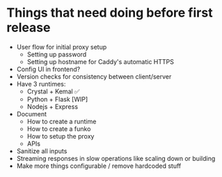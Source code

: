 # Things that need doing before first release

* User flow for initial proxy setup
  * Setting up password
  * Setting up hostname for Caddy's automatic HTTPS
* Config UI in frontend?
* Version checks for consistency between client/server
* Have 3 runtimes:
  * Crystal + Kemal ✅
  * Python + Flask [WIP]
  * Nodejs + Express
* Document
  * How to create a runtime
  * How to create a funko
  * How to setup the proxy
  * APIs
* Sanitize all inputs
* Streaming responses in slow operations 
  like scaling down or building
* Make more things configurable / remove hardcoded stuff
